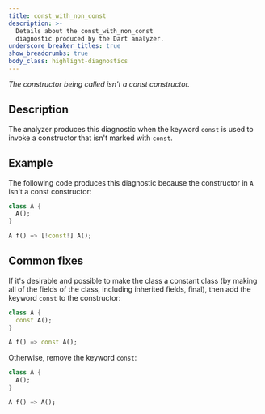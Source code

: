 ```yaml
---
title: const_with_non_const
description: >-
  Details about the const_with_non_const
  diagnostic produced by the Dart analyzer.
underscore_breaker_titles: true
show_breadcrumbs: true
body_class: highlight-diagnostics
---
```


_The constructor being called isn't a const constructor._

## Description

The analyzer produces this diagnostic when the keyword `const` is used to
invoke a constructor that isn't marked with `const`.

## Example

The following code produces this diagnostic because the constructor in `A`
isn't a const constructor:

```dart
class A {
  A();
}

A f() => [!const!] A();
```

## Common fixes

If it's desirable and possible to make the class a constant class (by
making all of the fields of the class, including inherited fields, final),
then add the keyword `const` to the constructor:

```dart
class A {
  const A();
}

A f() => const A();
```

Otherwise, remove the keyword `const`:

```dart
class A {
  A();
}

A f() => A();
```

